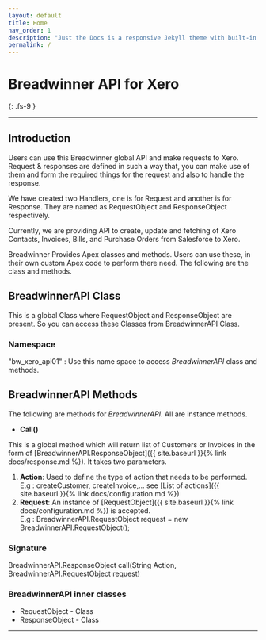 ```yaml
---
layout: default
title: Home
nav_order: 1
description: "Just the Docs is a responsive Jekyll theme with built-in search that is easily customizable and hosted on GitHub Pages."
permalink: /
---
```


# Breadwinner API for Xero
{: .fs-9 }


---

## Introduction
Users can use this Breadwinner global API and make requests to Xero. Request & responses are defined in such a way that, you can make use of them and form the required things for the request and also to handle the response.

We have created two Handlers, one is for Request and another is for Response. They are named as RequestObject and ResponseObject respectively.

Currently, we are providing API to create, update and fetching of Xero Contacts, Invoices, Bills, and Purchase Orders from Salesforce to Xero.

Breadwinner Provides Apex classes and methods. Users can use these, in their own custom Apex code to perform there need. The following are the class and methods.

## BreadwinnerAPI Class 
This is a global Class where RequestObject and ResponseObject are present. So you can access these Classes from BreadwinnerAPI Class.

### Namespace
"bw_xero_api01" : Use this name space to access <i>BreadwinnerAPI</i> class and methods. 

## BreadwinnerAPI Methods
The following are methods for <i>BreadwinnerAPI</i>. All are instance methods.
<ul><li><b>Call()</b></li></ul>
This is a global method which will return list of Customers or Invoices in the form of [BreadwinnerAPI.ResponseObject]({{ site.baseurl }}{% link docs/response.md %}). It takes two parameters.

1. <b>Action</b>: Used to define the type of action that needs to be performed.<br/>
E.g : createCustomer, createInvoice,… see [List of actions]({{ site.baseurl }}{% link docs/configuration.md %})
2. <b>Request</b>: An instance of [RequestObject]({{ site.baseurl }}{% link docs/configuration.md %}) is accepted.<br/>
E.g :  BreadwinnerAPI.RequestObject request = new BreadwinnerAPI.RequestObject();

### Signature
BreadwinnerAPI.ResponseObject call(String Action, BreadwinnerAPI.RequestObject request)

### BreadwinnerAPI inner classes
<ul>
<li>RequestObject - Class</li> 
<li>ResponseObject - Class</li>
</ul>




---
